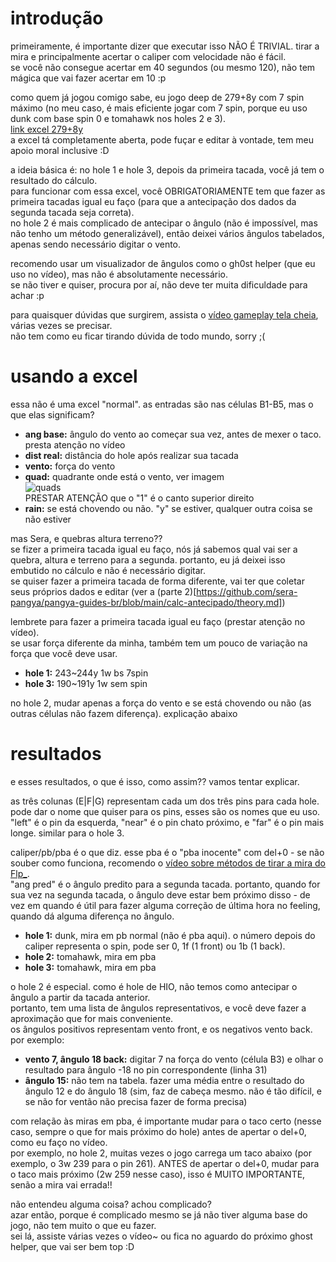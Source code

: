 # introdução

primeiramente, é importante dizer que executar isso NÃO É TRIVIAL. tirar a mira e principalmente acertar o caliper com velocidade não é fácil.  
se você não consegue acertar em 40 segundos (ou mesmo 120), não tem mágica que vai fazer acertar em 10 :p

como quem já jogou comigo sabe, eu jogo deep de 279+8y com 7 spin máximo (no meu caso, é mais eficiente jogar com 7 spin, porque eu uso dunk com base spin 0 e tomahawk nos holes 2 e 3).  
[link excel 279+8y](https://www.mediafire.com/file/n7p8y76c036kfjr/Reisen+279+8+Deep+Edit.xlsx/file)  
a excel tá completamente aberta, pode fuçar e editar à vontade, tem meu apoio moral inclusive :D

a ideia básica é: no hole 1 e hole 3, depois da primeira tacada, você já tem o resultado do cálculo.  
para funcionar com essa excel, você OBRIGATORIAMENTE tem que fazer as primeira tacadas igual eu faço (para que a antecipação dos dados da segunda tacada seja correta).  
no hole 2 é mais complicado de antecipar o ângulo (não é impossível, mas não tenho um método generalizável), então deixei vários ângulos tabelados, apenas sendo necessário digitar o vento.

recomendo usar um visualizador de ângulos como o gh0st helper (que eu uso no vídeo), mas não é absolutamente necessário.  
se não tiver e quiser, procura por aí, não deve ter muita dificuldade para achar :p

para quaisquer dúvidas que surgirem, assista o [vídeo gameplay tela cheia](https://www.youtube.com/watch?v=xtn3uoqqjfw), várias vezes se precisar.  
não tem como eu ficar tirando dúvida de todo mundo, sorry ;(  


# usando a excel
essa não é uma excel "normal". as entradas são nas células B1-B5, mas o que elas significam?

- **ang base:** ângulo do vento ao começar sua vez, antes de mexer o taco. presta atenção no vídeo
- **dist real:** distância do hole após realizar sua tacada
- **vento:** força do vento
- **quad:** quadrante onde está o vento, ver imagem  
![quads](https://i.imgur.com/3bEKmqI.png)  
PRESTAR ATENÇÃO que o "1" é o canto superior direito
- **rain:** se está chovendo ou não. "y" se estiver, qualquer outra coisa se não estiver

mas Sera, e quebras altura terreno??  
se fizer a primeira tacada igual eu faço, nós já sabemos qual vai ser a quebra, altura e terreno para a segunda. portanto, eu já deixei isso embutido no cálculo e não é necessário digitar.  
se quiser fazer a primeira tacada de forma diferente, vai ter que coletar seus próprios dados e editar (ver a (parte 2)[https://github.com/sera-pangya/pangya-guides-br/blob/main/calc-antecipado/theory.md])

lembrete para fazer a primeira tacada igual eu faço (prestar atenção no vídeo).  
se usar força diferente da minha, também tem um pouco de variação na força que você deve usar.  
- **hole 1:** 243~244y 1w bs 7spin  
- **hole 3:** 190~191y 1w sem spin

no hole 2, mudar apenas a força do vento e se está chovendo ou não (as outras células não fazem diferença). explicação abaixo


# resultados
e esses resultados, o que é isso, como assim?? vamos tentar explicar.

as três colunas (E|F|G) representam cada um dos três pins para cada hole. pode dar o nome que quiser para os pins, esses são os nomes que eu uso.  
"left" é o pin da esquerda, "near" é o pin chato próximo, e "far" é o pin mais longe. similar para o hole 3.

caliper/pb/pba é o que diz. esse pba é o "pba inocente" com del+0 - se não souber como funciona, recomendo o [vídeo sobre métodos de tirar a mira do Flp_](https://www.youtube.com/watch?v=_m_D_K2hYCY).  
"ang pred" é o ângulo predito para a segunda tacada. portanto, quando for sua vez na segunda tacada, o ângulo deve estar bem próximo disso - de vez em quando é útil para fazer alguma correção de última hora no feeling, quando dá alguma diferença no ângulo.

- **hole 1:** dunk, mira em pb normal (não é pba aqui). o número depois do caliper representa o spin, pode ser 0, 1f (1 front) ou 1b (1 back).
- **hole 2:** tomahawk, mira em pba
- **hole 3:** tomahawk, mira em pba


o hole 2 é especial. como é hole de HIO, não temos como antecipar o ângulo a partir da tacada anterior.  
portanto, tem uma lista de ângulos representativos, e você deve fazer a aproximação que for mais conveniente.  
os ângulos positivos representam vento front, e os negativos vento back. por exemplo:

- **vento 7, ângulo 18 back:** digitar 7 na força do vento (célula B3) e olhar o resultado para ângulo -18 no pin correspondente (linha 31)
- **ângulo 15:** não tem na tabela. fazer uma média entre o resultado do ângulo 12 e do ângulo 18 (sim, faz de cabeça mesmo. não é tão difícil, e se não for ventão não precisa fazer de forma precisa)

com relação às miras em pba, é importante mudar para o taco certo (nesse caso, sempre o que for mais próximo do hole) antes de apertar o del+0, como eu faço no vídeo.  
por exemplo, no hole 2, muitas vezes o jogo carrega um taco abaixo (por exemplo, o 3w 239 para o pin 261). ANTES de apertar o del+0, mudar para o taco mais próximo (2w 259 nesse caso), isso é MUITO IMPORTANTE, senão a mira vai errada!!


não entendeu alguma coisa? achou complicado?  
azar então, porque é complicado mesmo se já não tiver alguma base do jogo, não tem muito o que eu fazer.  
sei lá, assiste várias vezes o vídeo~ ou fica no aguardo do próximo ghost helper, que vai ser bem top :D
